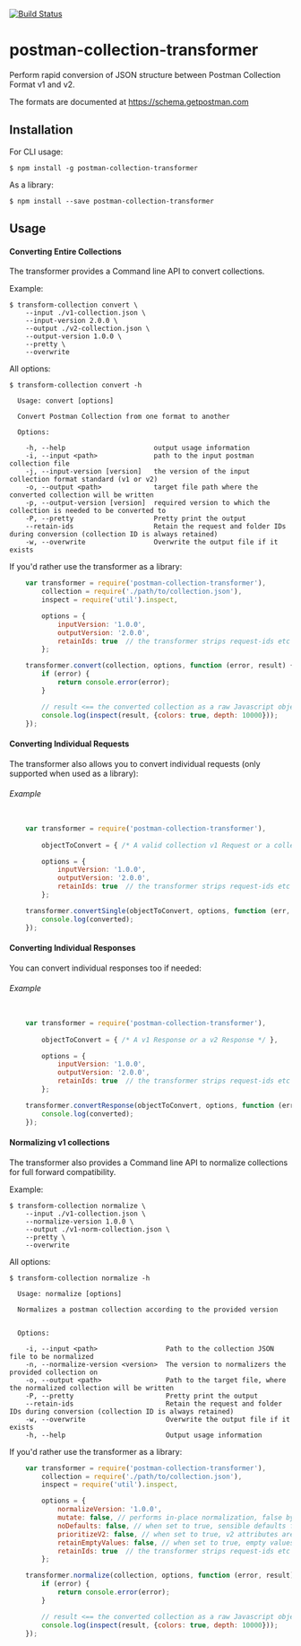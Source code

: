 [![Build Status](https://travis-ci.org/postmanlabs/postman-collection-transformer.svg?branch=develop)](https://travis-ci.org/postmanlabs/postman-collection-transformer)
# postman-collection-transformer
Perform rapid conversion of JSON structure between Postman Collection Format v1 and v2.

The formats are documented at https://schema.getpostman.com

## Installation

For CLI usage:

    $ npm install -g postman-collection-transformer

As a library:

    $ npm install --save postman-collection-transformer

## Usage

#### Converting Entire Collections

The transformer provides a Command line API to convert collections.

Example:

    $ transform-collection convert \
        --input ./v1-collection.json \
        --input-version 2.0.0 \
        --output ./v2-collection.json \
        --output-version 1.0.0 \
        --pretty \
        --overwrite

All options:

    $ transform-collection convert -h

      Usage: convert [options]

      Convert Postman Collection from one format to another

      Options:

        -h, --help                      output usage information
        -i, --input <path>              path to the input postman collection file
        -j, --input-version [version]   the version of the input collection format standard (v1 or v2)
        -o, --output <path>             target file path where the converted collection will be written
        -p, --output-version [version]  required version to which the collection is needed to be converted to
        -P, --pretty                    Pretty print the output
        --retain-ids                    Retain the request and folder IDs during conversion (collection ID is always retained)
        -w, --overwrite                 Overwrite the output file if it exists

If you'd rather use the transformer as a library:
```javascript
    var transformer = require('postman-collection-transformer'),
        collection = require('./path/to/collection.json'),
        inspect = require('util').inspect,

        options = {
            inputVersion: '1.0.0',
            outputVersion: '2.0.0',
            retainIds: true  // the transformer strips request-ids etc by default.
        };

    transformer.convert(collection, options, function (error, result) {
        if (error) {
            return console.error(error);
        }

        // result <== the converted collection as a raw Javascript object
        console.log(inspect(result, {colors: true, depth: 10000}));
    });
```
    
#### Converting Individual Requests

The transformer also allows you to convert individual requests (only supported when used as a library):

###### Example
```javascript

    var transformer = require('postman-collection-transformer'),
    
        objectToConvert = { /* A valid collection v1 Request or a collection v2 Item */ },

        options = {
            inputVersion: '1.0.0',
            outputVersion: '2.0.0',
            retainIds: true  // the transformer strips request-ids etc by default.
        };

    transformer.convertSingle(objectToConvert, options, function (err, converted) {
        console.log(converted);
    });
```

#### Converting Individual Responses

You can convert individual responses too if needed:

###### Example
```javascript

    var transformer = require('postman-collection-transformer'),
    
        objectToConvert = { /* A v1 Response or a v2 Response */ },

        options = {
            inputVersion: '1.0.0',
            outputVersion: '2.0.0',
            retainIds: true  // the transformer strips request-ids etc by default.
        };

    transformer.convertResponse(objectToConvert, options, function (err, converted) {
        console.log(converted);
    });
```

#### Normalizing v1 collections

The transformer also provides a Command line API to normalize collections for full forward compatibility.

Example:

    $ transform-collection normalize \
        --input ./v1-collection.json \
        --normalize-version 1.0.0 \
        --output ./v1-norm-collection.json \
        --pretty \
        --overwrite

All options:

    $ transform-collection normalize -h

      Usage: normalize [options]

      Normalizes a postman collection according to the provided version


      Options:

        -i, --input <path>                 Path to the collection JSON file to be normalized
        -n, --normalize-version <version>  The version to normalizers the provided collection on
        -o, --output <path>                Path to the target file, where the normalized collection will be written
        -P, --pretty                       Pretty print the output
        --retain-ids                       Retain the request and folder IDs during conversion (collection ID is always retained)
        -w, --overwrite                    Overwrite the output file if it exists
        -h, --help                         Output usage information


If you'd rather use the transformer as a library:
```javascript
    var transformer = require('postman-collection-transformer'),
        collection = require('./path/to/collection.json'),
        inspect = require('util').inspect,

        options = {
            normalizeVersion: '1.0.0',
            mutate: false, // performs in-place normalization, false by default.
            noDefaults: false, // when set to true, sensible defaults for missing properties are skipped. Default: false
            prioritizeV2: false, // when set to true, v2 attributes are used as the source of truth for normalization.
            retainEmptyValues: false, // when set to true, empty values are set to null, not removed. False by default.
            retainIds: true  // the transformer strips request-ids etc by default.
        };

    transformer.normalize(collection, options, function (error, result) {
        if (error) {
            return console.error(error);
        }

        // result <== the converted collection as a raw Javascript object
        console.log(inspect(result, {colors: true, depth: 10000}));
    });
```
